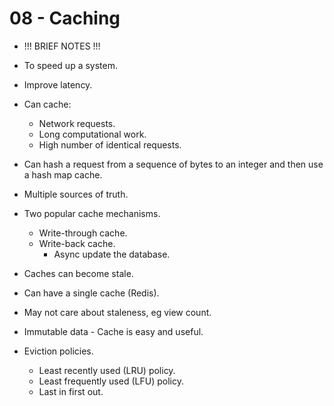 # 08 - Caching

- !!! BRIEF NOTES !!!

- To speed up a system.
- Improve latency.
- Can cache:
    - Network requests.
    - Long computational work.
    - High number of identical requests.
- Can hash a request from a sequence of bytes to an integer and then use a hash map cache.
- Multiple sources of truth.
- Two popular cache mechanisms.
    - Write-through cache.
    - Write-back cache.
        - Async update the database.
- Caches can become stale.
- Can have a single cache (Redis).
- May not care about staleness, eg view count.
- Immutable data - Cache is easy and useful.
- Eviction policies.
    - Least recently used (LRU) policy.
    - Least frequently used (LFU) policy.
    - Last in first out.

